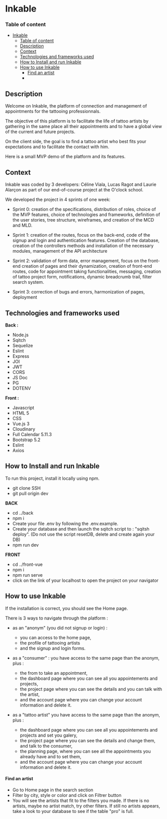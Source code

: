 # Inkable

### Table of content
- [Inkable](#inkable)
    - [Table of content](#table-of-content)
  - [Description](#description)
  - [Context](#context)
  - [Technologies and frameworks used](#technologies-and-frameworks-used)
  - [How to Install and run Inkable](#how-to-install-and-run-inkable)
  - [How to use Inkable](#how-to-use-inkable)
      - [Find an artist](#find-an-artist)
      - [](#)

## Description
Welcome on Inkable, the platform of connection and management of appointments for the tattooing professionnals.

The objective of this platform is to facilitate the life of tattoo artists by gathering in the same place all their appointments and to have a global view of the current and future projects.

On the client side, the goal is to find a tattoo artist who best fits your expectations and to facilitate the contact with him.

Here is a small MVP demo of the platform and its features.

## Context

Inkable was coded by 3 developers: Céline Viala, Lucas Ragot and Laurie Alarçon as part of our end-of-course project at the O'clock school. 

We developed the project in 4 sprints of one week: 
- Sprint 0: creation of the specifications, distribution of roles, choice of the MVP features, choice of technologies and frameworks, definition of the user stories, tree structure, wireframes, and creation of the MCD and MLD.
  
- Sprint 1: creation of the routes, focus on the back-end, code of the signup and login and authentication features. Creation of the database, creation of the controllers methods and installation of the necessary modules, management of the API architecture
  
- Sprint 2: validation of form data, error management, focus on the front-end creation of pages and their dynamization, creation of front-end routes, code for appointment taking functionalities, messaging, creation of tattoo project form, notifications, dynamic breadcrumb trail, filter search system. 
  
- Sprint 3: correction of bugs and errors, harmonization of pages, deployment

## Technologies and frameworks used

**Back :**
- Node.js
- Sqitch
- Sequelize
- Eslint
- Express
- JOI
- JWT
- CORS
- JS Doc
- PG
- DOTENV

**Front :**
- Javascript
- HTML 5
- CSS
- Vue.js 3
- Cloudinary
- Full Calendar 5.11.3
- Bootstrap 5.2
- Eslint
- Axios

## How to Install and run Inkable
To run this project, install it locally using npm.

- git clone SSH 
- git pull origin dev

**BACK**
- cd ../back
- npm i
- Create your file .env by following the .env.example.
- Create your database and then launch the sqitch script to  : "sqitsh deploy". (Do not use the script resetDB, delete and create again your DB)
- npm run dev

**FRONT**
- cd ../front-vue
- npm i
- npm run serve
- click on the link of your localhost to open the project on your navigator

## How to use Inkable
If the installation is correct, you should see the Home page. 

There is 3 ways to navigate through the platform :
- as an "anonym" (you did not signup or login) : 
  - you can access to the home page, 
  - the profile of tattooing artists 
  - and the signup and login forms.
  
- as a "consumer" : you have access to the same page than the anonym, plus :
  - the from to take an appointment, 
  - the dashboard page where you can see all you appointements and projects, 
  - the project page where you can see the details and you can talk with the artist, 
  - and the account page where you can change your account information and delete it.

- as a "tattoo artist" you have access to the same page than the anonym, plus :
  - the dashboard page where you can see all you appointements and projects and set you galery,
  - the project page where you can see the details and change them, and talk to the consumer,
  - the planning page, where you can see all the appointments you already have and to set them,
  - and the account page where you can change your account information and delete it.

#### Find an artist
- Go to Home page in the search section 
- Filter by city, style or color and click on Filtrer button
- You will see the artists that fit to the filters you made. If there is no artists, maybe no artist match, try other filters. If still no artists appears, take a look to your database to see if the table "pro" is full. 

#### 